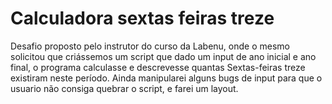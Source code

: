 # Calculadora sextas feiras treze
Desafio proposto pelo instrutor do curso da Labenu, onde o mesmo solicitou que criássemos um script que dado um input de ano inicial e ano final, o programa calculasse e descrevesse quantas Sextas-feiras treze existiram neste período.
Ainda manipularei alguns bugs de input para que o usuario não consiga quebrar o script, e farei um layout.
